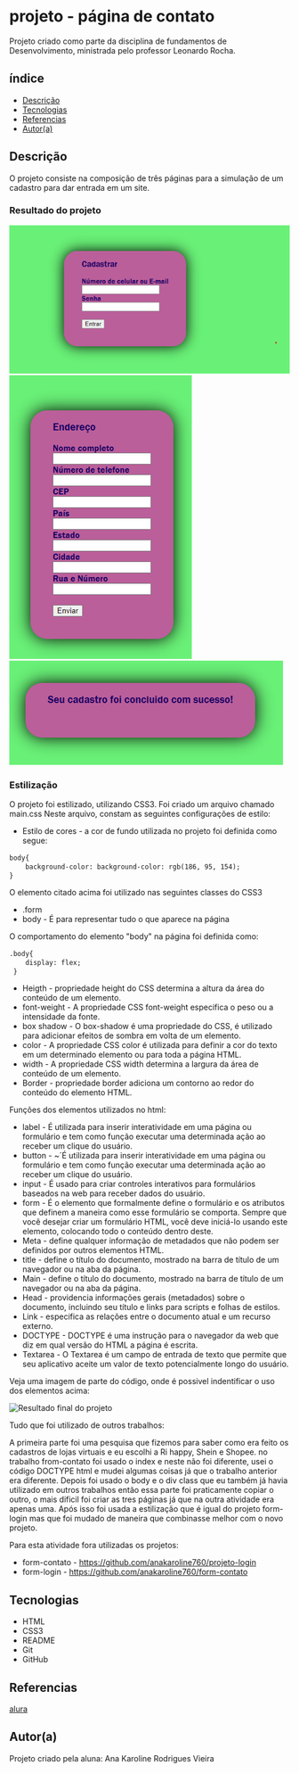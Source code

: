 # projeto - página de contato

Projeto criado como parte da disciplina de fundamentos de Desenvolvimento, ministrada pelo professor Leonardo Rocha.

## índice

* [Descrição](#descrição)
* [Tecnologias](#tecnologias)
* [Referencias](#referencias)
* [Autor(a)](#autora)

## Descrição 

O projeto consiste na composição de três páginas para a simulação de um cadastro para dar entrada em um site.

### Resultado do projeto 

![Resultado final do projeto](img/comeco.png)
![](img/meio.png)
![](img/final.png)

### Estilização

O projeto foi estilizado, utilizando CSS3. Foi criado um arquivo chamado main.css
Neste arquivo, constam as seguintes configurações de estilo:

* Estilo de cores - a cor de fundo utilizada no projeto foi definida como segue:

```
body{
    background-color: background-color: rgb(186, 95, 154);
}
```

O elemento citado acima foi utilizado nas seguintes classes do CSS3

* .form
* body - É para representar tudo o que aparece na página

O comportamento do elemento "body" na página foi definida como:

```
.body{
    display: flex;
 }
 ```
* Heigth -  propriedade height do CSS determina a altura da área do conteúdo de um elemento.
* font-weight -  A propriedade CSS font-weight especifica o peso ou a intensidade da fonte.
* box shadow - O box-shadow é uma propriedade do CSS, é utilizado para adicionar efeitos de sombra em volta de um elemento.
* color - A propriedade CSS color é utilizada para definir a cor do texto em um determinado elemento ou para toda a página HTML. 
* width - A propriedade CSS width determina a largura da área de conteúdo de um elemento. 
* Border - propriedade border adiciona um contorno ao redor do conteúdo do elemento HTML. 

Funções dos elementos utilizados no html:

* label - É utilizada para inserir interatividade em uma página ou formulário e tem como função executar uma determinada ação ao receber um clique do usuário. 
* button - ~´É utilizada para inserir interatividade em uma página ou formulário e tem como função executar uma determinada ação ao receber um clique do usuário. 
* input -  É usado para criar controles interativos para formulários baseados na web para receber dados do usuário.
* form -  É o elemento que formalmente define o formulário e os atributos que definem a maneira como esse formulário se comporta. Sempre que você desejar criar um formulário HTML, você deve iniciá-lo usando este elemento, colocando todo o conteúdo dentro deste.
* Meta - define qualquer informação de metadados que não podem ser definidos por outros elementos HTML.
* title - define o título do documento, mostrado na barra de título de um navegador ou na aba da página. 
* Main - define o título do documento, mostrado na barra de título de um navegador ou na aba da página. 
* Head - providencia informações gerais (metadados) sobre o documento, incluindo seu título e links para scripts e folhas de estilos.
* Link - especifica as relações entre o documento atual e um recurso externo.
* DOCTYPE - DOCTYPE é uma instrução para o navegador da web que diz em qual versão do HTML a página é escrita.
* Textarea - O Textarea é um campo de entrada de texto que permite que seu aplicativo aceite um valor de texto potencialmente longo do usuário.

Veja uma imagem de parte do código, onde é possivel indentificar o uso dos elementos acima:

![Resultado final do projeto](img/estrura-html.png)

Tudo que foi utilizado de outros trabalhos:

A primeira parte foi uma pesquisa que fizemos para saber como era feito os cadastros de lojas virtuais e eu escolhi a Ri happy, Shein e Shopee. no trabalho from-contato foi usado o index e neste não foi diferente, usei o código DOCTYPE html e mudei algumas coisas já que o trabalho anterior era diferente.
Depois foi usado o body e o div class que eu também já havia utilizado em outros trabalhos então essa parte foi praticamente copiar o outro, o mais dificil foi criar as tres páginas já que na outra atividade era apenas uma.
Após isso foi usada a estilização que é igual do projeto form-login mas que foi mudado de maneira que combinasse melhor com o novo projeto.

Para esta atividade fora utilizadas os projetos:

* form-contato  - https://github.com/anakaroline760/projeto-login
* form-login    - https://github.com/anakaroline760/form-contato 

## Tecnologias

* HTML
* CSS3
* README
* Git
* GitHub

## Referencias

[alura](https://www.alura.com.br/artigos/escrever-bom-readme)

## Autor(a)

 Projeto criado pela aluna:
 Ana Karoline Rodrigues Vieira

